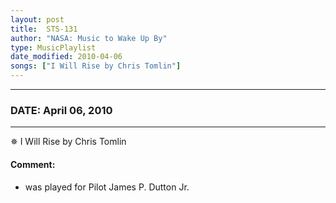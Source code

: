 ```yaml
---
layout: post
title:  STS-131
author: "NASA: Music to Wake Up By"
type: MusicPlaylist
date_modified: 2010-04-06
songs: ["I Will Rise by Chris Tomlin"]
---
```


----
### DATE: April 06, 2010
----
✵ I Will Rise by Chris Tomlin

#### Comment:
* was played for Pilot James P. Dutton Jr.



<br/>
<center>
	<a target="_blank"
	   href="https://twitter.com/intent/tweet?hashtags=Space,NASA,Playlist,NASAWakeupCalls,SpaceProgram&text={{ page.author}}, '{{ page.songs.first }}' {{ page.title }}, {{ page.date | date: '%B %d, %Y' }}. {{ site.url }}{{ page.url }} @nasawakeupcalls">
	   <i class="fab fa-twitter" alt="Tweet this page" style="font-size: 1.3em;"></i>
	</a>
	&nbsp; 	<i class="fas fa-user-astronaut" style="font-size: 1.5em;"></i> &nbsp;
    <a type="amzn" search="'I Will Rise by Chris Tomlin'" category="popular music">
        <i class="fab fa-amazon" style="font-size: 1.3em;"></i>
    </a>
</center>
